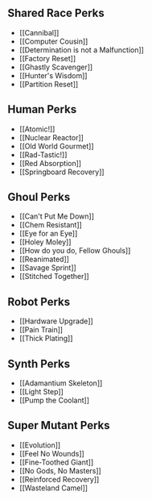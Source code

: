 ## Shared Race Perks

- [[Cannibal]]
- [[Computer Cousin]]
- [[Determination is not a Malfunction]]
- [[Factory Reset]]
- [[Ghastly Scavenger]]
- [[Hunter's Wisdom]]
- [[Partition Reset]]

## Human Perks

- [[Atomic!]]
- [[Nuclear Reactor]]
- [[Old World Gourmet]]
- [[Rad-Tastic!]]
- [[Red Absorption]]
- [[Springboard Recovery]]

## Ghoul Perks

- [[Can't Put Me Down]]
- [[Chem Resistant]]
- [[Eye for an Eye]]
- [[Holey Moley]]
- [[How do you do, Fellow Ghouls]]
- [[Reanimated]]
- [[Savage Sprint]]
- [[Stitched Together]]

## Robot Perks

- [[Hardware Upgrade]]
- [[Pain Train]]
- [[Thick Plating]]

## Synth Perks

- [[Adamantium Skeleton]]
- [[Light Step]]
- [[Pump the Coolant]]

## Super Mutant Perks

- [[Evolution]]
- [[Feel No Wounds]]
- [[Fine-Toothed Giant]]
- [[No Gods, No Masters]]
- [[Reinforced Recovery]]
- [[Wasteland Camel]]
